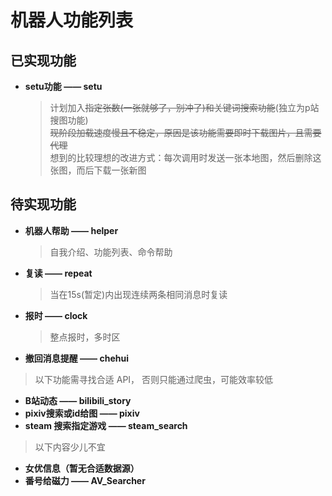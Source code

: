 # 机器人功能列表
## 已实现功能
* **setu功能 —— setu**
  >计划加入~~指定张数~~~~(一张就够了，别冲了)~~~~和关键词搜索功能~~(独立为p站搜图功能)  
  >~~现阶段加载速度慢且不稳定，原因是该功能需要即时下载图片，且需要代理~~  
  >想到的比较理想的改进方式：每次调用时发送一张本地图，然后删除这张图，而后下载一张新图
## 待实现功能

* **机器人帮助 —— helper**
  >自我介绍、功能列表、命令帮助
* **复读 —— repeat**
  >当在15s(暂定)内出现连续两条相同消息时复读
* **报时 —— clock**
  >整点报时，多时区
* **撤回消息提醒 —— chehui**
>以下功能需寻找合适 API， 否则只能通过爬虫，可能效率较低 
* **B站动态 —— bilibili_story**
* **pixiv搜索或id给图 —— pixiv**
* **steam 搜索指定游戏 —— steam_search**
>以下内容少儿不宜  
* **女优信息（暂无合适数据源）**
* **番号给磁力 —— AV_Searcher**



